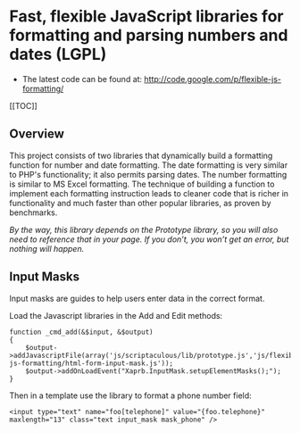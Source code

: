 <!-- Name: Integration/flexible-js-formatting -->
<!-- Version: 3 -->
<!-- Last-Modified: 2009/03/04 10:56:35 -->
<!-- Author: demian -->
# Fast, flexible JavaScript libraries for formatting and parsing numbers and dates (LGPL)
 * The latest code can be found at: http://code.google.com/p/flexible-js-formatting/

[[TOC]]

## Overview
This project consists of two libraries that dynamically build a formatting function for number and date formatting. The date formatting is very similar to PHP's functionality; it also permits parsing dates. The number formatting is similar to MS Excel formatting. The technique of building a function to implement each formatting instruction leads to cleaner code that is richer in functionality and much faster than other popular libraries, as proven by benchmarks.

_By the way, this library depends on the Prototype library, so you will also need to reference that in your page. If you don’t, you won’t get an error, but nothing will happen._

## Input Masks
Input masks are guides to help users enter data in the correct format. 

Load the Javascript libraries in the Add and Edit methods:

    function _cmd_add(&$input, &$output)
    {
        $output->addJavascriptFile(array('js/scriptaculous/lib/prototype.js','js/flexible-js-formatting/html-form-input-mask.js'));
        $output->addOnLoadEvent("Xaprb.InputMask.setupElementMasks();");
    }

Then in a template use the library to format a phone number field:

    <input type="text" name="foo[telephone]" value="{foo.telephone}" maxlength="13" class="text input_mask mask_phone" />